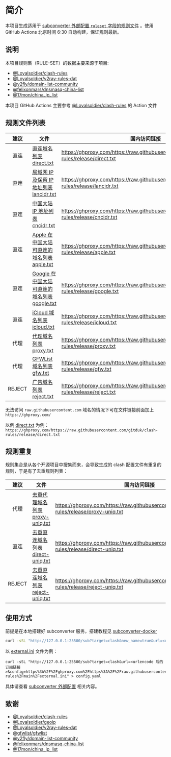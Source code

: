 # 简介

本项目生成适用于 [subconverter 外部配置 `ruleset` 字段的规则文件](https://github.com/tindy2013/subconverter/blob/master/README-cn.md#%E5%A4%96%E9%83%A8%E9%85%8D%E7%BD%AE) 。使用 GitHub Actions 北京时间 6:30 自动构建，保证规则最新。

## 说明

本项目规则集（RULE-SET）的数据主要来源于项目:
- [@Loyalsoldier/clash-rules](https://github.com/Loyalsoldier/clash-rules)
- [@Loyalsoldier/v2ray-rules-dat](https://github.com/Loyalsoldier/v2ray-rules-dat) 
- [@v2fly/domain-list-community](https://github.com/v2fly/domain-list-community)
- [@felixonmars/dnsmasq-china-list](https://github.com/felixonmars/dnsmasq-china-list)
- [@17mon/china_ip_list](https://github.com/17mon/china_ip_list)

本项目 GitHub Actions 主要参考 [@Loyalsoldier/clash-rules](https://github.com/Loyalsoldier/clash-rules) 的 Action 文件

## 规则文件列表

| 建议 | 文件 | 国内访问链接 |
| :---: | --- | --- |
| 直连 | [直连域名列表 direct.txt](https://raw.githubusercontent.com/gitduk/clash-rules/release/direct.txt) | https://ghproxy.com/https://raw.githubusercontent.com/gitduk/clash-rules/release/direct.txt |
| 直连 | [局域网 IP 及保留 IP 地址列表 lancidr.txt](https://raw.githubusercontent.com/gitduk/clash-rules/release/lancidr.txt) | https://ghproxy.com/https://raw.githubusercontent.com/gitduk/clash-rules/release/lancidr.txt |
| 直连 | [中国大陆 IP 地址列表 cncidr.txt](https://raw.githubusercontent.com/gitduk/clash-rules/release/cncidr.txt) | https://ghproxy.com/https://raw.githubusercontent.com/gitduk/clash-rules/release/cncidr.txt |
| 直连 | [Apple 在中国大陆可直连的域名列表 apple.txt](https://raw.githubusercontent.com/gitduk/clash-rules/release/apple.txt) | https://ghproxy.com/https://raw.githubusercontent.com/gitduk/clash-rules/release/apple.txt |
| 直连 | [Google 在中国大陆可直连的域名列表 google.txt](https://raw.githubusercontent.com/gitduk/clash-rules/release/google.txt) | https://ghproxy.com/https://raw.githubusercontent.com/gitduk/clash-rules/release/google.txt |
| 直连 | [iCloud 域名列表 icloud.txt](https://raw.githubusercontent.com/gitduk/clash-rules/release/icloud.txt) | https://ghproxy.com/https://raw.githubusercontent.com/gitduk/clash-rules/release/icloud.txt |
| 代理 | [代理域名列表 proxy.txt](https://raw.githubusercontent.com/gitduk/clash-rules/release/proxy.txt) | https://ghproxy.com/https://raw.githubusercontent.com/gitduk/clash-rules/release/proxy.txt |
| 代理 | [GFWList 域名列表 gfw.txt](https://raw.githubusercontent.com/gitduk/clash-rules/release/gfw.txt) | https://ghproxy.com/https://raw.githubusercontent.com/gitduk/clash-rules/release/gfw.txt |
| REJECT | [广告域名列表 reject.txt](https://raw.githubusercontent.com/gitduk/clash-rules/release/reject.txt) | https://ghproxy.com/https://raw.githubusercontent.com/gitduk/clash-rules/release/reject.txt |

无法访问 `raw.githubusercontent.com` 域名的情况下可在文件链接前面加上 `https://ghproxy.com/`

以例 [direct.txt](https://raw.githubusercontent.com/gitduk/clash-rules/release/direct.txt) 为例：`https://ghproxy.com/https://raw.githubusercontent.com/gitduk/clash-rules/release/direct.txt`

## 规则重复

规则集合是从各个开源项目中搜集而来，会导致生成的 clash 配置文件有重复的规则，于是有了去重规则列表：

| 建议 | 文件 | 国内访问链接 |
| :---: | --- | --- |
| 代理 | [去重代理域名列表 proxy-uniq.txt](https://raw.githubusercontent.com/gitduk/clash-rules/release/proxy-uniq.txt) | https://ghproxy.com/https://raw.githubusercontent.com/gitduk/clash-rules/release/proxy-uniq.txt |
| 直连 | [去重直连域名列表 direct-uniq.txt](https://raw.githubusercontent.com/gitduk/clash-rules/release/direct-uniq.txt) | https://ghproxy.com/https://raw.githubusercontent.com/gitduk/clash-rules/release/direct-uniq.txt |
| REJECT | [去重直连域名列表 reject-uniq.txt](https://raw.githubusercontent.com/gitduk/clash-rules/release/reject-uniq.txt) | https://ghproxy.com/https://raw.githubusercontent.com/gitduk/clash-rules/release/reject-uniq.txt |

## 使用方式

前提是在本地搭建好 subconverter 服务，搭建教程见 [subconverter-docker](https://github.com/tindy2013/subconverter/blob/master/README-docker.md)

``` bash
curl -sSL "http://127.0.0.1:25500/sub?target=clash&new_name=true&url=<urlencode 后的订阅链接>&config=<urlencode 后的外部配置文件链接>" > config.yaml
```

以 [external.ini](https://raw.githubusercontent.com/gitduk/clash-rules/main/external.ini) 文件为例：
```
curl -sSL "http://127.0.0.1:25500/sub?target=clash&url=<urlencode 后的订阅链接>&config=https%3A%2F%2Fghproxy.com%2Fhttps%3A%2F%2Fraw.githubusercontent.com%2Fgitduk%2Fclash-rules%2Fmain%2Fexternal.ini" > config.yaml
```

具体请查看 [subconverter 外部配置](https://github.com/tindy2013/subconverter/blob/master/README-cn.md#%E5%A4%96%E9%83%A8%E9%85%8D%E7%BD%AE) 相关内容。

## 致谢

- [@Loyalsoldier/clash-rules](https://github.com/Loyalsoldier/clash-rules)
- [@Loyalsoldier/geoip](https://github.com/Loyalsoldier/geoip)
- [@Loyalsoldier/v2ray-rules-dat](https://github.com/Loyalsoldier/v2ray-rules-dat)
- [@gfwlist/gfwlist](https://github.com/gfwlist/gfwlist)
- [@v2fly/domain-list-community](https://github.com/v2fly/domain-list-community)
- [@felixonmars/dnsmasq-china-list](https://github.com/felixonmars/dnsmasq-china-list)
- [@17mon/china_ip_list](https://github.com/17mon/china_ip_list)
